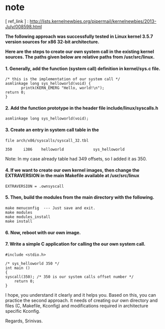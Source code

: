 # note
[ ref_link ] : http://lists.kernelnewbies.org/pipermail/kernelnewbies/2013-July/008598.html

**The following approach was successfully tested in Linux kernel 3.5.7 version sources for x86 32-bit architecture.**

**Here are the steps to create our own system call in the existing kernel sources. The paths given below are relative paths from /usr/src/linux.**

#### 1. Generally, add the function (system call) definition in kernel/sys.c file.

```
/* this is the implementation of our system call */
asmlinkage long sys_helloworld(void) {
       printk(KERN_EMERG "Hello, world!\n");
return 0;
}
```

#### 2. Add the function prototype in the header file include/linux/syscalls.h

```
asmlinkage long sys_helloworld(void);
```

#### 3. Create an entry in system call table in the

```
file arch/x86/syscalls/syscall_32.tbl

350     i386    helloworld             sys_helloworld
```

Note: In my case already table had 349 offsets, so I added it as 350.

#### 4. If we want to create our own kernel images, then change the EXTRAVERSION in the main Makefile available at /usr/src/linux

```
EXTRAVERSION = .ownsyscall
```

#### 5. Then, build the modules from the main directory with the following.

```
make menuconfig  --- Just save and exit.
make modules
make modules_install
make install
```

#### 6. Now, reboot with our own image.

#### 7. Write a simple C application for calling the our own system call.

```
#include <stdio.h>

/* sys_helloworld 350 */
int main ()
{
syscall(350); /* 350 is our system calls offset number */
    return 0;
}
```

I hope, you understand it clearly and it helps you. Based on this, you can
practice the second approach. It needs of creating our own directory and
files (C, Makefile, Kconfig) and modifications required in architecture
specific Kconfig.

Regards,
Srinivas.